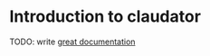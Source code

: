 # Introduction to claudator

TODO: write [great documentation](http://jacobian.org/writing/what-to-write/)
